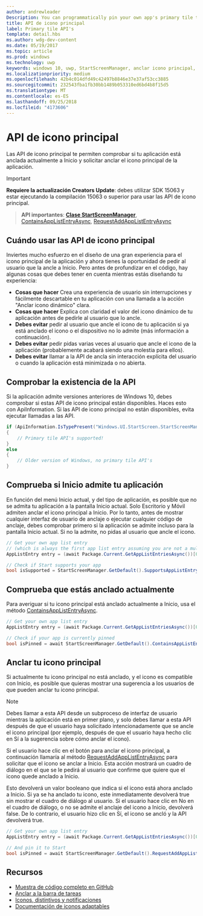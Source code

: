 ```yaml
---
author: andrewleader
Description: You can programmatically pin your own app's primary tile to Start, just like you can pin secondary tiles. And you can check whether it's currently pinned.
title: API de icono principal
label: Primary tile API's
template: detail.hbs
ms.author: wdg-dev-content
ms.date: 05/19/2017
ms.topic: article
ms.prod: windows
ms.technology: uwp
keywords: windows 10, uwp, StartScreenManager, anclar icono principal, api de icono principal, comprobar si el icono está anclado, icono dinámico
ms.localizationpriority: medium
ms.openlocfilehash: 42b4c014dfd49c42497b8846e37e37af53cc3885
ms.sourcegitcommit: 232543fba1fb30bb1489b053310ed6bd4b8f15d5
ms.translationtype: MT
ms.contentlocale: es-ES
ms.lasthandoff: 09/25/2018
ms.locfileid: "4173606"
---
```

# <a name="primary-tile-apis"></a>API de icono principal
 

Las API de icono principal te permiten comprobar si tu aplicación está anclada actualmente a Inicio y solicitar anclar el icono principal de la aplicación.

> [!IMPORTANT]
> **Requiere la actualización Creators Update**: debes utilizar SDK 15063 y estar ejecutando la compilación 15063 o superior para usar las API de icono principal.

> **API importantes**: [**Clase StartScreenManager**](https://docs.microsoft.com/uwp/api/windows.ui.startscreen.startscreenmanager), [ContainsAppListEntryAsync](https://docs.microsoft.com/uwp/api/windows.ui.startscreen.startscreenmanager#Windows_UI_StartScreen_StartScreenManager_ContainsAppListEntryAsync_Windows_ApplicationModel_Core_AppListEntry_), [RequestAddAppListEntryAsync](https://docs.microsoft.com/uwp/api/windows.ui.startscreen.startscreenmanager#Windows_UI_StartScreen_StartScreenManager_RequestAddAppListEntryAsync_Windows_ApplicationModel_Core_AppListEntry_)


## <a name="when-to-use-primary-tile-apis"></a>Cuándo usar las API de icono principal

Inviertes mucho esfuerzo en el diseño de una gran experiencia para el icono principal de la aplicación y ahora tienes la oportunidad de pedir al usuario que la ancle a Inicio. Pero antes de profundizar en el código, hay algunas cosas que debes tener en cuenta mientras estás diseñando tu experiencia:

* **Cosas que hacer** Crea una experiencia de usuario sin interrupciones y fácilmente descartable en tu aplicación con una llamada a la acción "Anclar icono dinámico" clara.
* **Cosas que hacer** Explica con claridad el valor del icono dinámico de tu aplicación antes de pedirle al usuario que lo ancle.
* **Debes evitar** pedir al usuario que ancle el icono de tu aplicación si ya está anclado el icono o el dispositivo no lo admite (más información a continuación).
* **Debes evitar** pedir pidas varias veces al usuario que ancle el icono de la aplicación (probablemente acabará siendo una molestia para ellos).
* **Debes evitar** llamar a la API de ancla sin interacción explícita del usuario o cuando la aplicación está minimizada o no abierta.


## <a name="checking-whether-the-apis-exist"></a>Comprobar la existencia de la API

Si la aplicación admite versiones anteriores de Windows 10, debes comprobar si estas API de icono principal están disponibles. Haces esto con ApiInformation. Si las API de icono principal no están disponibles, evita ejecutar llamadas a las API.

```csharp
if (ApiInformation.IsTypePresent("Windows.UI.StartScreen.StartScreenManager"))
{
    // Primary tile API's supported!
}
else
{
    // Older version of Windows, no primary tile API's
}
```


## <a name="check-if-start-supports-your-app"></a>Comprueba si Inicio admite tu aplicación

En función del menú Inicio actual, y del tipo de aplicación, es posible que no se admita tu aplicación a la pantalla Inicio actual. Solo Escritorio y Móvil admiten anclar el icono principal a Inicio. Por lo tanto, antes de mostrar cualquier interfaz de usuario de anclaje o ejecutar cualquier código de anclaje, debes comprobar primero si la aplicación se admite incluso para la pantalla Inicio actual. Si no la admite, no pidas al usuario que ancle el icono.

```csharp
// Get your own app list entry
// (which is always the first app list entry assuming you are not a multi-app package)
AppListEntry entry = (await Package.Current.GetAppListEntriesAsync())[0];

// Check if Start supports your app
bool isSupported = StartScreenManager.GetDefault().SupportsAppListEntry(entry);
```


## <a name="check-whether-youre-currently-pinned"></a>Comprueba que estás anclado actualmente

Para averiguar si tu icono principal está anclado actualmente a Inicio, usa el método [ContainsAppListEntryAsync](https://docs.microsoft.com/uwp/api/windows.ui.startscreen.startscreenmanager#Windows_UI_StartScreen_StartScreenManager_ContainsAppListEntryAsync_Windows_ApplicationModel_Core_AppListEntry_).

```csharp
// Get your own app list entry
AppListEntry entry = (await Package.Current.GetAppListEntriesAsync())[0];

// Check if your app is currently pinned
bool isPinned = await StartScreenManager.GetDefault().ContainsAppListEntryAsync(entry);
```


##  <a name="pin-your-primary-tile"></a>Anclar tu icono principal

Si actualmente tu icono principal no está anclado, y el icono es compatible con Inicio, es posible que quieras mostrar una sugerencia a los usuarios de que pueden anclar tu icono principal.

> [!NOTE]
> Debes llamar a esta API desde un subproceso de interfaz de usuario mientras la aplicación está en primer plano, y solo debes llamar a esta API después de que el usuario haya solicitado intencionadamente que se ancle el icono principal (por ejemplo, después de que el usuario haya hecho clic en Sí a la sugerencia sobre cómo anclar el icono).

Si el usuario hace clic en el botón para anclar el icono principal, a continuación llamaría al método [RequestAddAppListEntryAsync](https://docs.microsoft.com/uwp/api/windows.ui.startscreen.startscreenmanager#Windows_UI_StartScreen_StartScreenManager_RequestAddAppListEntryAsync_Windows_ApplicationModel_Core_AppListEntry_) para solicitar que el icono se anclar a Inicio. Esta acción mostrará un cuadro de diálogo en el que se le pedirá al usuario que confirme que quiere que el icono quede anclado a Inicio.

Esto devolverá un valor booleano que indica si el icono está ahora anclado a Inicio. Si ya se ha anclado tu icono, este inmediatamente devolverá true sin mostrar el cuadro de diálogo al usuario. Si el usuario hace clic en No en el cuadro de diálogo, o no se admite el anclaje del icono a Inicio, devolverá false. De lo contrario, el usuario hizo clic en Sí, el icono se ancló y la API devolverá true.

```csharp
// Get your own app list entry
AppListEntry entry = (await Package.Current.GetAppListEntriesAsync())[0];

// And pin it to Start
bool isPinned = await StartScreenManager.GetDefault().RequestAddAppListEntryAsync(entry);
```


## <a name="resources"></a>Recursos

* [Muestra de código completo en GitHub](https://github.com/WindowsNotifications/quickstart-pin-primary-tile)
* [Anclar a la barra de tareas](../pin-to-taskbar.md)
* [Iconos, distintivos y notificaciones](index.md)
* [Documentación de iconos adaptables](create-adaptive-tiles.md)
